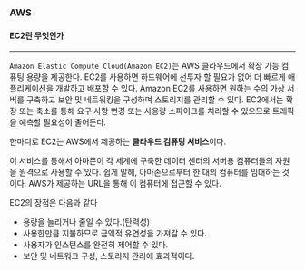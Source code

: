 ### AWS



#### EC2란 무엇인가

------

`Amazon Elastic Compute Cloud(Amazon EC2)`는 AWS 클라우드에서 확장 가능 컴퓨팅 용량을 제공한다. EC2를 사용하면 하드웨어에 선투자 할 필요가 없어 더 빠르게 애플리케이션을 개발하고 배포할 수 있다. Amazon EC2를 사용하면 원하는 수의 가상 서버를 구축하고 보안 및 네트워킹을 구성하며 스토리지를 관리할 수 있다. EC2에서는 확장 또는 축소를 통해 요구 사항 변경 또는 사용량 스파이크를 처리할 수 있으므로 트래픽을 예측할 필요성이 줄어든다. 

한마디로 EC2는 AWS에서 제공하는 **클라우드 컴퓨팅 서비스**이다. 

이 서비스를 통해서 아마존이 각 세계에 구축한 데이터 센터의 서버용 컴퓨터들의 자원을 원격으로 사용할 수 있다. 쉽게 말해, 아마존으로부터 한 대의 컴퓨터를 임대하는 것이다. AWS가 제공하는 URL을 통해 이 컴퓨터에 접근할 수 있다. 

EC2의 장점은 다음과 같다

* 용량을 늘리거나 줄일 수 있다.(탄력성)
* 사용한만큼 지불하므로 금액적 유연성을 가져갈 수 있다. 
* 사용자가 인스턴스를 완전히 제어할 수 있다.
* 보안 및 네트워크 구성, 스토리지 관리에 효과적이다. 







